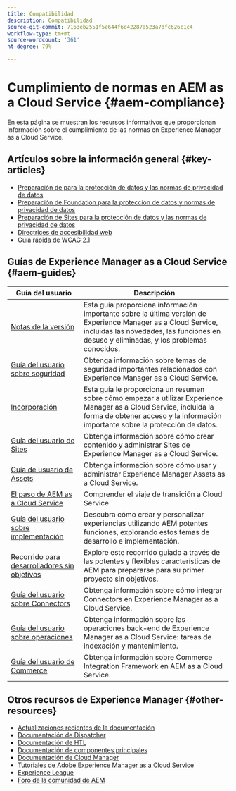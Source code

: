 ```yaml
---
title: Compatibilidad
description: Compatibilidad
source-git-commit: 7163eb2551f5e644f6d42287a523a7dfc626c1c4
workflow-type: tm+mt
source-wordcount: '361'
ht-degree: 79%

---
```


# Cumplimiento de normas en AEM as a Cloud Service {#aem-compliance}

En esta página se muestran los recursos informativos que proporcionan información sobre el cumplimiento de las normas en Experience Manager as a Cloud Service.

## Artículos sobre la información general {#key-articles}

* [Preparación de para la protección de datos y las normas de privacidad de datos](/help/compliance/data-privacy-and-protection-readiness/aem-readiness.md)
* [Preparación de Foundation para la protección de datos y normas de privacidad de datos](/help/compliance/data-privacy-and-protection-readiness/foundation-readiness.md)
* [Preparación de Sites para la protección de datos y las normas de privacidad de datos](/help/compliance/data-privacy-and-protection-readiness/sites-readiness.md)
* [Directrices de accesibilidad web](/help/compliance/accessibility/web-accessibility.md)
* [Guía rápida de WCAG 2.1](/help/compliance/accessibility/quick-guide-wcag.md)

## Guías de Experience Manager as a Cloud Service {#aem-guides}

| Guía del usuario | Descripción |
|---|---|
| [Notas de la versión](/help/release-notes/home.md) | Esta guía proporciona información importante sobre la última versión de Experience Manager as a Cloud Service, incluidas las novedades, las funciones en desuso y eliminadas, y los problemas conocidos. |
| [Guía del usuario sobre seguridad](/help/security/home.md) | Obtenga información sobre temas de seguridad importantes relacionados con Experience Manager as a Cloud Service. |
| [Incorporación](/help/onboarding/home.md) | Esta guía le proporciona un resumen sobre cómo empezar a utilizar Experience Manager as a Cloud Service, incluida la forma de obtener acceso y la información importante sobre la protección de datos. |
| [Guía del usuario de Sites](/help/sites-cloud/home.md) | Obtenga información sobre cómo crear contenido y administrar Sites de Experience Manager as a Cloud Service. |
| [Guía de usuario de Assets](/help/assets/home.md) | Obtenga información sobre cómo usar y administrar Experience Manager Assets as a Cloud Service. |
| [El paso de AEM as a Cloud Service](/help/move-to-cloud-service/home.md) | Comprender el viaje de transición a Cloud Service |
| [Guía del usuario sobre implementación](/help/implementing/home.md) | Descubra cómo crear y personalizar experiencias utilizando AEM potentes funciones, explorando estos temas de desarrollo e implementación. |
| [Recorrido para desarrolladores sin objetivos](/help/journey-headless/developer/overview.md) | Explore este recorrido guiado a través de las potentes y flexibles características de AEM para prepararse para su primer proyecto sin objetivos. |
| [Guía del usuario sobre Connectors](/help/connectors/home.md) | Obtenga información sobre cómo integrar Connectors en Experience Manager as a Cloud Service. |
| [Guía del usuario sobre operaciones](/help/operations/home.md) | Obtenga información sobre las operaciones back-end de Experience Manager as a Cloud Service: tareas de indexación y mantenimiento. |
| [Guía del usuario de Commerce](/help/commerce-cloud/home.md) | Obtenga información sobre Commerce Integration Framework en AEM as a Cloud Service. |

## Otros recursos de Experience Manager {#other-resources}

* [Actualizaciones recientes de la documentación](https://helpx.adobe.com/experience-manager/documentation-updates.html#AEMasaCloudService)
* [Documentación de Dispatcher](/help/implementing/dispatcher/overview.md)
* [Documentación de HTL](https://experienceleague.adobe.com/docs/experience-manager-htl/using/overview.html?lang=es)
* [Documentación de componentes principales](https://experienceleague.adobe.com/docs/experience-manager-core-components/using/introduction.html?lang=es)
* [Documentación de Cloud Manager](https://experienceleague.adobe.com/docs/experience-manager-cloud-service/onboarding/getting-access/cloud-service-programs/first-time-login.html)
* [Tutoriales de Adobe Experience Manager as a Cloud Service](https://experienceleague.adobe.com/docs/experience-manager-learn/cloud-service/overview.html?lang=es)
* [Experience League](https://guided.adobe.com/?promoid=K42KVXHD&amp;mv=other#solutions/experience-manager)
* [Foro de la comunidad de AEM](https://forums.adobe.com/community/experience-cloud/marketing-cloud/experience-manager)
